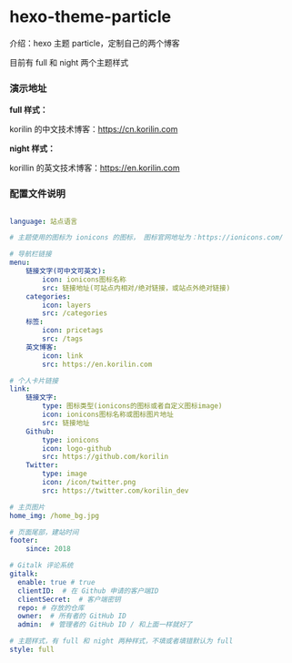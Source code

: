 # hexo-theme-particle

介绍：hexo 主题 particle，定制自己的两个博客

目前有 full 和 night 两个主题样式

### 演示地址

**full 样式：**

korilin 的中文技术博客：https://cn.korilin.com

**night 样式：**

korillin 的英文技术博客：https://en.korilin.com

### 配置文件说明

``` yml

language: 站点语言

# 主题使用的图标为 ionicons 的图标， 图标官网地址为：https://ionicons.com/

# 导航栏链接
menu:
    链接文字(可中文可英文):
        icon: ionicons图标名称
        src: 链接地址(可站点内相对/绝对链接，或站点外绝对链接)
    categories:
        icon: layers
        src: /categories
    标签:
        icon: pricetags
        src: /tags
    英文博客:
        icon: link
        src: https://en.korilin.com

# 个人卡片链接
link:
    链接文字:
        type: 图标类型(ionicons的图标或者自定义图标image)
        icon: ionicons图标名称或图标图片地址
        src: 链接地址
    Github:
        type: ionicons
        icon: logo-github
        src: https://github.com/korilin
    Twitter:
        type: image
        icon: /icon/twitter.png
        src: https://twitter.com/korilin_dev

# 主页图片
home_img: /home_bg.jpg

# 页面尾部，建站时间
footer:
    since: 2018

# Gitalk 评论系统
gitalk:
  enable: true # true
  clientID:  # 在 Github 申请的客户端ID
  clientSecret:  # 客户端密钥
  repo: # 存放的仓库
  owner:  # 所有者的 GitHub ID
  admin:  # 管理者的 GitHub ID / 和上面一样就好了

# 主题样式，有 full 和 night 两种样式，不填或者填错默认为 full
style: full

```
